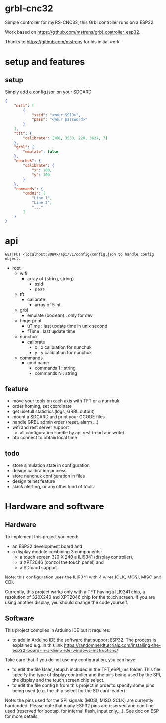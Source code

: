 # grbl-cnc32

Simple controller for my RS-CNC32, this Grbl controller runs on a ESP32.

Work based on https://github.com/mstrens/grbl_controller_esp32.

Thanks to https://github.com/mstrens for his initial work.

# setup and features

## setup

Simply add a config.json on your SDCARD

```json
{
    "wifi": [
        {
            "ssid": "<your SSID>",
            "pass": "<your password>"
        }
    ],
    "tft": {
        "calibrate": [386, 3530, 220, 3627, 7]
    },
    "grbl": {
        "emulate": false
    },
    "nunchuk": {
        "calibrate": {
            "x": 100,
            "y": 100
        }
    },
    "commands": {
        "cmd01": [
            "Line 1",
            "Line 2",
            "..."
        ]
    }
}
```

# api

```console
GET|PUT <localhost:8080>/api/v1/config/config.json to handle config object.
```

* root
    * wifi
        * array of {string, string}
            * ssid
            * pass
    * tft
        * calibrate
            * array of 5 int
    * grbl
        * emulate (boolean) : only for dev
    * fingerprint
        * uTime : last update time in unix second
        * fTime : last update time
    * nunchuk
        * calibrate
            * x : x calibration for nunchuk
            * y : y calibration for nunchuk
    * commands
        * cmd name
            * commands 1 : string
            * commands N : string

## feature

* move your tools on each axis with TFT or a nunchuk
* order homing, set coordinate
* get usefull statistics (logs, GRBL output)
* mount a SDCARD and print your GCODE files
* handle GRBL admin order (reset, alarm ...)
* wifi and rest server support
    * all configuration handle by api rest (read and write)
* ntp connect to obtain local time

## todo

* store simulation state in configuration
* design calibration process
* store nunchuk configuration in files
* design telnet feature
* slack alerting, or any other kind of tools

# Hardware and software

## Hardware

To implement this project you need:
- an ESP32 development board and
- a display module combining 3 components:
  - a touch screen 320 X 240 a ILI9341 (display controller),
  - a XPT2046 (control the touch panel) and
  - a SD card support
  
Note: this configuration uses the ILI9341 with 4 wires (CLK, MOSI, MISO and CD).

Currently, this project works only with a TFT having a ILI9341 chip, a resolution of 320X240 and XPT2046 chip for the touch screen. If you are using another display, you should change the code yourself.

## Software

This project compiles in Arduino IDE but it requires:
- to add in Arduino IDE the software that support ESP32. The process is explained e.g. in this link
	https://randomnerdtutorials.com/installing-the-esp32-board-in-arduino-ide-windows-instructions/
 
Take care that if you do not use my configuration, you can have:
-  to edit the file User_setup.h included in the TFT_eSPI_ms folder.
   This file specify the type of display controller and the pins being used by the SPI, the display and the touch screen chip select.
-  to edit the file config.h from this project in order to specify some pins being used (e.g. the chip select for the SD card reader)
  
Note: the pins used for the SPI signals (MOSI, MISO, SCLK) are currently hardcoded.
Please note that many ESP32 pins are reserved and can't ne used (reserved for bootup, for internal flash, input only,...).
See doc on ESP for more details.

